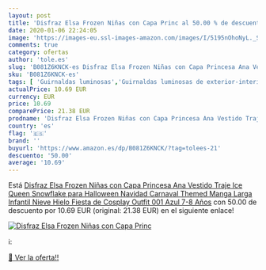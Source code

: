 ```yaml
---
layout: post
title: 'Disfraz Elsa Frozen Niñas con Capa Princ al 50.00 % de descuento'
date: 2020-01-06 22:24:05
image: 'https://images-eu.ssl-images-amazon.com/images/I/5195nOhoNyL._SL400_.jpg'
comments: true
category: ofertas
author: 'tole.es'
slug: 'B081Z6KNCK-es Disfraz Elsa Frozen Niñas con Capa Princesa Ana Vestido...'
sku: 'B081Z6KNCK-es'
tags: [ 'Guirnaldas luminosas','Guirnaldas luminosas de exterior-interior','Iluminación','navidad', ]
actualPrice: 10.69 EUR
currency: EUR
price: 10.69
comparePrice: 21.38 EUR
prodname: 'Disfraz Elsa Frozen Niñas con Capa Princesa Ana Vestido Traje Ice Queen Snowflake para Halloween Navidad Carnaval Themed Manga Larga Infantil Nieve Hielo Fiesta de Cosplay Outfit 001 Azul 7-8 Años'
country: 'es'
flag: '🇪🇸'
brand: ''
buyurl: 'https://www.amazon.es/dp/B081Z6KNCK/?tag=tolees-21'
descuento: '50.00'
average: '10.69'
---
```


Está [Disfraz Elsa Frozen Niñas con Capa Princesa Ana Vestido Traje Ice Queen Snowflake para Halloween Navidad Carnaval Themed Manga Larga Infantil Nieve Hielo Fiesta de Cosplay Outfit 001 Azul 7-8 Años](https://www.amazon.es/dp/B081Z6KNCK/?tag=tolees-21) con 50.00 de descuento por 10.69 EUR (original: 21.38 EUR) en el siguiente enlace!

[![Disfraz Elsa Frozen Niñas con Capa Princ](https://images-eu.ssl-images-amazon.com/images/I/5195nOhoNyL._SL400_.jpg)](https://www.amazon.es/dp/B081Z6KNCK/?tag=tolees-21)

ℹ️:


[🛒 Ver la oferta!!](https://www.amazon.es/dp/B081Z6KNCK/?tag=tolees-21)
